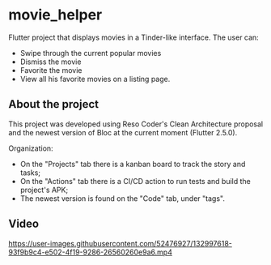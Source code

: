 # movie_helper

Flutter project that displays movies in a Tinder-like interface. The user can:

- Swipe through the current popular movies
- Dismiss the movie
- Favorite the movie
- View all his favorite movies on a listing page.

## About the project

This project was developed using Reso Coder's Clean Architecture proposal and the newest version of Bloc at the current moment (Flutter 2.5.0).

Organization:
- On the "Projects" tab there is a kanban board to track the story and tasks;
- On the "Actions" tab there is a CI/CD action to run tests and build the project's APK;
- The newest version is found on the "Code" tab, under "tags".

## Video

https://user-images.githubusercontent.com/52476927/132997618-93f9b9c4-e502-4f19-9286-26560260e9a6.mp4

